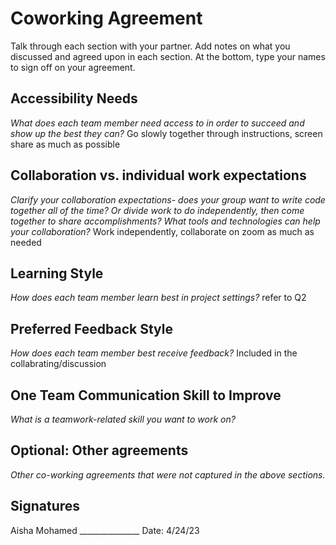 # Coworking Agreement

Talk through each section with your partner. Add notes on what you discussed and agreed upon in each section. At the bottom, type your names to sign off on your agreement.

## Accessibility Needs
*What does each team member need access to in order to succeed and show up the best they can?*
Go slowly together through instructions, screen share as much as possible 

## Collaboration vs. individual work expectations
*Clarify your collaboration expectations- does your group want to write code together all of the time? Or divide work to do independently, then come together to share accomplishments? What tools and technologies can help your collaboration?*
Work independently, collaborate on zoom as much as needed

## Learning Style
*How does each team member learn best in project settings?*
refer to Q2

## Preferred Feedback Style
*How does each team member best receive feedback?*
Included in the collabrating/discussion 

## One Team Communication Skill to Improve
*What is a teamwork-related skill you want to work on?*

## Optional: Other agreements
*Other co-working agreements that were not captured in the above sections.*

## Signatures
Aisha Mohamed _______________
Date: 4/24/23
